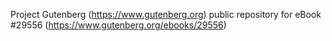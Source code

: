 Project Gutenberg (https://www.gutenberg.org) public repository for eBook #29556 (https://www.gutenberg.org/ebooks/29556)
